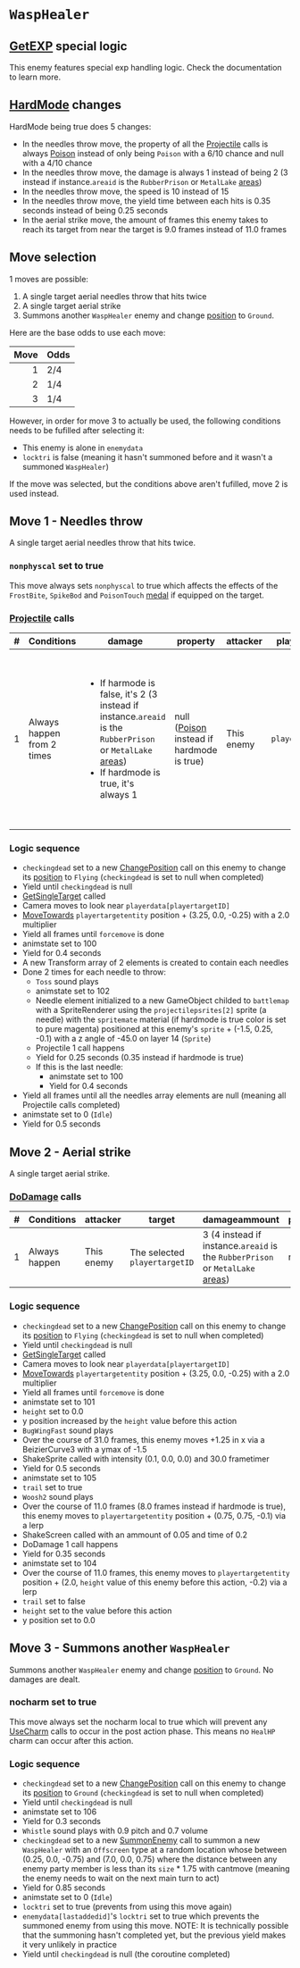 # `WaspHealer`

## [GetEXP](../../../TextAsset%20Data/Enemies%20data.md#exp-logic) special logic
This enemy features special exp handling logic. Check the documentation to learn more.

## [HardMode](../../Damage%20pipeline/HardMode.md) changes
HardMode being true does 5 changes:

- In the needles throw move, the property of all the [Projectile](../../Damage%20pipeline/Projectile.md) calls is always [Poison](../../Damage%20pipeline/AttackProperty.md) instead of only being `Poison` with a 6/10 chance and null with a 4/10 chance
- In the needles throw move, the damage is always 1 instead of being 2 (3 instead if instance.`areaid` is the `RubberPrison` or `MetalLake` [areas](../../../Enums%20and%20IDs/librarystuff/Areas.md))
- In the needles throw move, the speed is 10 instead of 15
- In the needles throw move, the yield time between each hits is 0.35 seconds instead of being 0.25 seconds
- In the aerial strike move, the amount of frames this enemy takes to reach its target from near the target is 9.0 frames instead of 11.0 frames

## Move selection
1 moves are possible:

1. A single target aerial needles throw that hits twice
2. A single target aerial strike
3. Summons another `WaspHealer` enemy and change [position](../../Actors%20states/BattlePosition.md) to `Ground`.

Here are the base odds to use each move:

|Move|Odds|
|---:|----|
|1|2/4|
|2|1/4|
|3|1/4|

However, in order for move 3 to actually be used, the following conditions needs to be fufilled after selecting it:

- This enemy is alone in `enemydata`
- `locktri` is false (meaning it hasn't summoned before and it wasn't a summoned `WaspHealer`)

If the move was selected, but the conditions above aren't fufilled, move 2 is used instead.

## Move 1 - Needles throw
A single target aerial needles throw that hits twice.

### `nonphyscal` set to true
This move always sets `nonphyscal` to true which affects the effects of the `FrostBite`, `SpikeBod` and `PoisonTouch` [medal](../Enums%20and%20IDs/Medal.md) if equipped on the target.

### [Projectile](../../Damage%20pipeline/Projectile.md) calls

|#|Conditions|damage|property|attacker|playertarget|obj|speed|height|extraargs|destroyparticle|audioonhit|audiomoving|spin|nosound|
|-:|---------|------|--------|--------|-----------|---|-----|------|---------|--------------|----------|-----------|----|------|
|1|Always happen from 2 times|<ul><li>If harmode is false, it's 2 (3 instead if instance.`areaid` is the `RubberPrison` or `MetalLake` [areas](../../../Enums%20and%20IDs/librarystuff/Areas.md))</li><li>If hardmode is true, it's always 1</li></ul>|null ([Poison](../../Damage%20pipeline/AttackProperty.md) instead if hardmode is true)|This enemy|`playertargetID`|A new GameObject childed to `battlemap` with a SpriteRenderer using the `projectilepsrites[2]` sprite (a needle) with the `spritemate` material (if hardmode is true color is set to pure magenta) positioned at this enemy's `sprite` + (-1.5, 0.25, -0.1) with a z angle of -45.0 on layer 14 (`Sprite`)|15 (10 if hardmode is true)|0.0|null|null|null|null|Vector3.zero|false|

### Logic sequence

- `checkingdead` set to a new [ChangePosition](../ChangePosition.md) call on this enemy to change its [position](../../Actors%20states/BattlePosition.md) to `Flying` (`checkingdead` is set to null when completed)
- Yield until `checkingdead` is null
- [GetSingleTarget](../../Actors%20states/Targetting/GetRandomAvaliablePlayer.md#getsingletarget) called
- Camera moves to look near `playerdata[playertargetID]`
- [MoveTowards](../../../Entities/EntityControl/EntityControl%20Methods.md#movetowards) `playertargetentity` position + (3.25, 0.0, -0.25) with a 2.0 multiplier
- Yield all frames until `forcemove` is done
- animstate set to 100
- Yield for 0.4 seconds
- A new Transform array of 2 elements is created to contain each needles
- Done 2 times for each needle to throw:
    - `Toss` sound plays
    - animstate set to 102
    - Needle element initialized to a new GameObject childed to `battlemap` with a SpriteRenderer using the `projectilepsrites[2]` sprite (a needle) with the `spritemate` material (if hardmode is true color is set to pure magenta) positioned at this enemy's `sprite` + (-1.5, 0.25, -0.1) with a z angle of -45.0 on layer 14 (`Sprite`)
    - Projectile 1 call happens
    - Yield for 0.25 seconds (0.35 instead if hardmode is true)
    - If this is the last needle:
        - animstate set to 100
        - Yield for 0.4 seconds
- Yield all frames until all the needles array elements are null (meaning all Projectile calls completed)
- animstate set to 0 (`Idle`)
- Yield for 0.5 seconds

## Move 2 - Aerial strike
A single target aerial strike.

### [DoDamage](../../Damage%20pipeline/DoDamage.md) calls

|#|Conditions|attacker|target|damageammount|property|overrides|block|
|-:|---|---|---|---|---|---|---|
|1|Always happen|This enemy|The selected `playertargetID`|3 (4 instead if instance.`areaid` is the `RubberPrison` or `MetalLake` [areas](../../../Enums%20and%20IDs/librarystuff/Areas.md))|null|null|`commandsuccess`|

### Logic sequence

- `checkingdead` set to a new [ChangePosition](../ChangePosition.md) call on this enemy to change its [position](../../Actors%20states/BattlePosition.md) to `Flying` (`checkingdead` is set to null when completed)
- Yield until `checkingdead` is null
- [GetSingleTarget](../../Actors%20states/Targetting/GetRandomAvaliablePlayer.md#getsingletarget) called
- Camera moves to look near `playerdata[playertargetID]`
- [MoveTowards](../../../Entities/EntityControl/EntityControl%20Methods.md#movetowards) `playertargetentity` position + (3.25, 0.0, -0.25) with a 2.0 multiplier
- Yield all frames until `forcemove` is done
- animstate set to 101
- `height` set to 0.0
- y position increased by the `height` value before this action
- `BugWingFast` sound plays
- Over the course of 31.0 frames, this enemy moves +1.25 in x via a BeizierCurve3 with a ymax of -1.5
- ShakeSprite called with intensity (0.1, 0.0, 0.0) and 30.0 frametimer
- Yield for 0.5 seconds
- animstate set to 105
- `trail` set to true
- `Woosh2` sound plays
- Over the course of 11.0 frames (8.0 frames instead if hardmode is true), this enemy moves to `playertargetentity` position + (0.75, 0.75, -0.1) via a lerp
- ShakeScreen called with an ammount of 0.05 and time of 0.2
- DoDamage 1 call happens
- Yield for 0.35 seconds
- animstate set to 104
- Over the course of 11.0 frames, this enemy moves to `playertargetentity` position + (2.0, `height` value of this enemy before this action, -0.2) via a lerp
- `trail` set to false
- `height` set to the value before this action
- y position set to 0.0

## Move 3 - Summons another `WaspHealer`
Summons another `WaspHealer` enemy and change [position](../../Actors%20states/BattlePosition.md) to `Ground`. No damages are dealt.

### nocharm set to true
This move always set the nocharm local to true which will prevent any [UseCharm](../../Battle%20flow/UseCharm.md) calls to occur in the post action phase. This means no `HealHP` charm can occur after this action.

### Logic sequence

- `checkingdead` set to a new [ChangePosition](../ChangePosition.md) call on this enemy to change its [position](../../Actors%20states/BattlePosition.md) to `Ground` (`checkingdead` is set to null when completed)
- Yield until `checkingdead` is null
- animstate set to 106
- Yield for 0.3 seconds
- `Whistle` sound plays with 0.9 pitch and 0.7 volume
- `checkingdead` set to a new [SummonEnemy](../../Actors%20states/Enemy%20party%20members/SummonEnemy.md) call to summon a new `WaspHealer` with an `Offscreen` type at a random location whose between (0.25, 0.0, -0.75) and (7.0, 0.0, 0.75) where the distance between any enemy party member is less than its `size` * 1.75 with cantmove (meaning the enemy needs to wait on the next main turn to act)
- Yield for 0.85 seconds
- animstate set to 0 (`Idle`)
- `locktri` set to true (prevents from using this move again)
- `enemydata[lastaddedid]`'s `locktri` set to true which prevents the summoned enemy from using this move. NOTE: It is technically possible that the summoning hasn't completed yet, but the previous yield makes it very unlikely in practice
- Yield until `checkingdead` is null (the coroutine completed)

